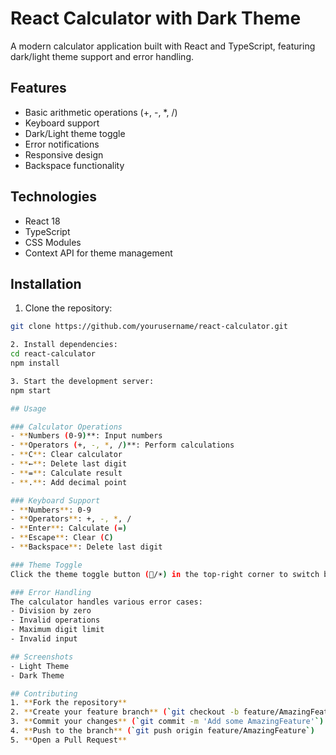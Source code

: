 # React Calculator with Dark Theme

A modern calculator application built with React and TypeScript, featuring dark/light theme support and error handling.

## Features

- Basic arithmetic operations (+, -, *, /)
- Keyboard support
- Dark/Light theme toggle
- Error notifications
- Responsive design
- Backspace functionality

## Technologies

- React 18
- TypeScript
- CSS Modules
- Context API for theme management

## Installation

1. Clone the repository:
```bash
git clone https://github.com/yourusername/react-calculator.git

2. Install dependencies:
cd react-calculator
npm install

3. Start the development server:
npm start

## Usage

### Calculator Operations
- **Numbers (0-9)**: Input numbers
- **Operators (+, -, *, /)**: Perform calculations
- **C**: Clear calculator
- **←**: Delete last digit
- **=**: Calculate result
- **.**: Add decimal point

### Keyboard Support
- **Numbers**: 0-9
- **Operators**: +, -, *, /
- **Enter**: Calculate (=)
- **Escape**: Clear (C)
- **Backspace**: Delete last digit

### Theme Toggle
Click the theme toggle button (🌙/☀️) in the top-right corner to switch between dark and light themes.

### Error Handling
The calculator handles various error cases:
- Division by zero
- Invalid operations
- Maximum digit limit
- Invalid input

## Screenshots
- Light Theme
- Dark Theme

## Contributing
1. **Fork the repository**
2. **Create your feature branch** (`git checkout -b feature/AmazingFeature`)
3. **Commit your changes** (`git commit -m 'Add some AmazingFeature'`)
4. **Push to the branch** (`git push origin feature/AmazingFeature`)
5. **Open a Pull Request**
